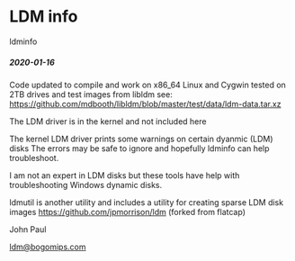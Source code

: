 LDM info
==========================
ldminfo 

##### 2020-01-16 

Code updated to compile and work on x86_64 Linux and Cygwin 
tested on 2TB drives and test images from libldm
see: https://github.com/mdbooth/libldm/blob/master/test/data/ldm-data.tar.xz


The LDM driver is in the kernel and not included here

The kernel LDM driver prints some warnings on certain dyanmic (LDM) disks
The errors may be safe to ignore and hopefully ldminfo can help troubleshoot.

I am not an expert in LDM disks but these tools have help with troubleshooting 
Windows dynamic disks. 


ldmutil is another utility and includes a utility for creating sparse LDM disk images 
https://github.com/jpmorrison/ldm  (forked from flatcap)




John Paul 

ldm@bogomips.com

